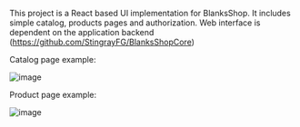 This project is a React based UI implementation for BlanksShop. It includes simple catalog, products pages and authorization. Web interface is dependent on the application backend (https://github.com/StingrayFG/BlanksShopCore)

Catalog page example:

![image](https://github.com/StingrayFG/BlanksShopUI/assets/54187585/80860495-01a4-4659-8cf2-2bd4a144655b)


Product page example:

![image](https://github.com/StingrayFG/BlanksShopUI/assets/54187585/acf744bb-9a73-4f7e-b6ba-e42a1cad89e3)


